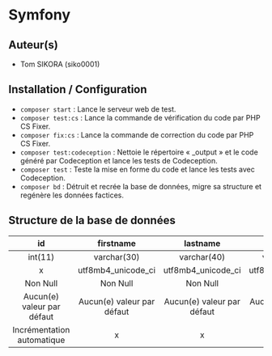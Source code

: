 # Symfony
## Auteur(s)
- Tom SIKORA (siko0001)

## Installation / Configuration
- `composer start` : Lance le serveur web de test.
- `composer test:cs` : Lance la commande de vérification du code par PHP CS Fixer.
- `composer fix:cs` : Lance la commande de correction du code par PHP CS Fixer.
- `composer test:codeception` : Nettoie le répertoire « _output » et le code généré par Codeception et lance les tests de Codeception.
- `composer test` : Teste la mise en forme du code et lance les tests avec Codeception.
- `composer bd` : Détruit et recrée la base de données, migre sa structure et regénère les données factices.

## Structure de la base de données

|id|firstname|lastname|email|
|:-:|:-:|:-:|:-:|
|int(11)|varchar(30)|varchar(40)|varchar(100)|
|x|utf8mb4_unicode_ci|utf8mb4_unicode_ci|utf8mb4_unicode_ci|
|Non Null|Non Null|Non Null|Non Null|
|Aucun(e) valeur par défaut|Aucun(e) valeur par défaut|Aucun(e) valeur par défaut|Aucun(e) valeur par défaut|
|Incrémentation automatique|x|x|x|
